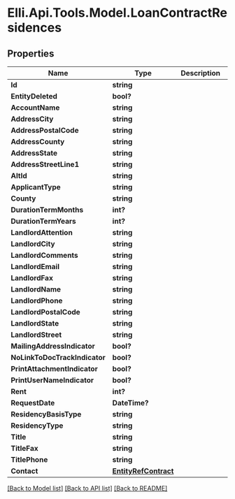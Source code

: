 # Elli.Api.Tools.Model.LoanContractResidences
## Properties

Name | Type | Description | Notes
------------ | ------------- | ------------- | -------------
**Id** | **string** |  | [optional] 
**EntityDeleted** | **bool?** |  | [optional] 
**AccountName** | **string** |  | [optional] 
**AddressCity** | **string** |  | [optional] 
**AddressPostalCode** | **string** |  | [optional] 
**AddressCounty** | **string** |  | [optional] 
**AddressState** | **string** |  | [optional] 
**AddressStreetLine1** | **string** |  | [optional] 
**AltId** | **string** |  | [optional] 
**ApplicantType** | **string** |  | [optional] 
**County** | **string** |  | [optional] 
**DurationTermMonths** | **int?** |  | [optional] 
**DurationTermYears** | **int?** |  | [optional] 
**LandlordAttention** | **string** |  | [optional] 
**LandlordCity** | **string** |  | [optional] 
**LandlordComments** | **string** |  | [optional] 
**LandlordEmail** | **string** |  | [optional] 
**LandlordFax** | **string** |  | [optional] 
**LandlordName** | **string** |  | [optional] 
**LandlordPhone** | **string** |  | [optional] 
**LandlordPostalCode** | **string** |  | [optional] 
**LandlordState** | **string** |  | [optional] 
**LandlordStreet** | **string** |  | [optional] 
**MailingAddressIndicator** | **bool?** |  | [optional] 
**NoLinkToDocTrackIndicator** | **bool?** |  | [optional] 
**PrintAttachmentIndicator** | **bool?** |  | [optional] 
**PrintUserNameIndicator** | **bool?** |  | [optional] 
**Rent** | **int?** |  | [optional] 
**RequestDate** | **DateTime?** |  | [optional] 
**ResidencyBasisType** | **string** |  | [optional] 
**ResidencyType** | **string** |  | [optional] 
**Title** | **string** |  | [optional] 
**TitleFax** | **string** |  | [optional] 
**TitlePhone** | **string** |  | [optional] 
**Contact** | [**EntityRefContract**](EntityRefContract.md) |  | [optional] 

[[Back to Model list]](../README.md#documentation-for-models) [[Back to API list]](../README.md#documentation-for-api-endpoints) [[Back to README]](../README.md)

